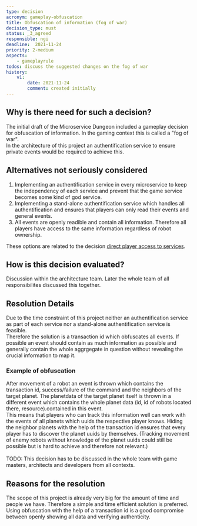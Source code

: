 ```yaml
---
type: decision
acronym: gameplay-obfuscation
title: Obfuscation of information (fog of war)
decision_type: must
status: _3_agreed
responsible: ngi
deadline:  2021-11-24
priority: 2-medium
aspects:
    - gameplayrule
todos: discuss the suggested changes on the fog of war
history:
    v1:
        date: 2021-11-24
        comment: created initially
---
```


## Why is there need for such a decision?

The initial draft of the Microservice Dungeon included a gameplay decision for obfuscation of information. In the gaming context this is called a "fog of war".  
In the architecture of this project an authentification service to ensure private events would be required to achieve this.

## Alternatives not seriously considered

1. Implementing an authentification service in every microservice to keep the independency of each service and prevent that the game service becomes some kind of god service.
2. Implementing a stand-alone authentification service which handles all authentification and ensures that players can only read their events and general events.
3. All events are openly readible and contain all information. Therefore all players have access to the same information regardless of robot ownership.

These options are related to the decision [direct player access to services](./direct-playeraccess-to-services.md).

## How is this decision evaluated?

Discussion within the architecture team. Later the whole team of all responsibilites discussed this together.

## Resolution Details

Due to the time constraint of this project neither an authentification service as part of each service nor a stand-alone authentification service is feasible.  
Therefore the solution is a transaction id which obfuscates all events. If possible an event should contain as much information as possible and generally contain the whole aggrgegate in question without revealing the crucial information to map it. 

### Example of obfuscation
After movement of a robot an event is thrown which contains the transaction id, success/failure of the command and the neighbors of the target planet. The planetdata of the target planet itself is thrown in a different event which contains the whole planet data (id, id of robots located there, resource).contained in this event.  
This means that players who can track this information well can work with the events of all planets which uuids the respective player knows. Hiding the neighbor planets with the help of the transaction id ensures that every player has to discover the planet uuids by themselves. (Tracking movement of enemy robots without knowledge of the planet uuids could still be possible but is hard to achieve and therefore not relevant.)
<br>
<br>
TODO: This decision has to be discussed in the whole team with game masters, architects and developers from all contexts.


## Reasons for the resolution

The scope of this project is already very big for the amount of time and people we have. Therefore a simple and time efficient solution is preferred. Using obfuscation with the help of a transaction id is a good compromise between openly showing all data and verifying authenticity.

